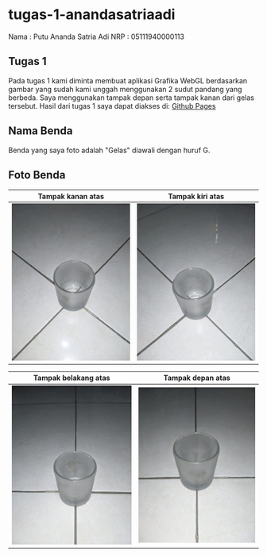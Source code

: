 # tugas-1-anandasatriaadi

Nama : Putu Ananda Satria Adi
NRP : 05111940000113

## Tugas 1
Pada tugas 1 kami diminta membuat aplikasi Grafika WebGL berdasarkan gambar yang sudah kami unggah menggunakan 2 sudut pandang yang berbeda. Saya menggunakan tampak depan serta tampak kanan dari gelas tersebut. Hasil dari tugas 1 saya dapat diakses di: [Github Pages](https://cg2021b.github.io/tugas-1-anandasatriaadi/)

## Nama Benda
Benda yang saya foto adalah "Gelas" diawali dengan huruf G.

## Foto Benda

|Tampak kanan atas|Tampak kiri atas|
| :-:                 |            :-:     |
|![Depan atas](/img/kanan.jpeg)|![Kanan atas](/img/kiri.jpeg)|

|Tampak belakang atas|Tampak depan atas|
| :-:                 |            :-:     |
|![Belakang atas](/img/belakang.jpeg)|![Kiri atas](/img/depan.jpeg)|
